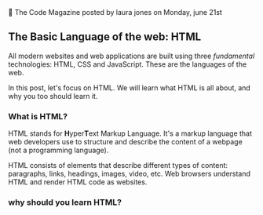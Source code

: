 <title>The Basic Language of the web: HML</title>
📘 The Code Magazine
posted by laura jones on Monday, june 21st

<h2>The Basic Language of the web: HTML</h2>

<p>
  All modern websites and web applications are built using three
  <em>fundamental</em>
  technologies: HTML, CSS and JavaScript. These are the languages of the
  web.
</p>

<p>
  In this post, let's focus on HTML. We will learn what HTML is all about,
  and why you too should learn it.
</p>
<h3>What is HTML?</h3>
<p>
  HTML stands for <b>H</b>yper<b>T</b>ext Markup Language. It's a markup
  language that web developers use to structure and describe the content of
  a webpage (not a programming language).
</p>

<p>
  HTML consists of elements that describe different types of content:
  paragraphs, links, headings, images, video, etc. Web browsers understand
  HTML and render HTML code as websites.
</p>

<h3>why should you learn HTML?</h3>
